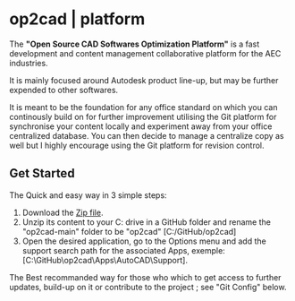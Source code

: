 # op2cad | platform

The **"Open Source CAD Softwares Optimization Platform"** is a fast development and content management collaborative platform for the AEC industries.

It is mainly focused around Autodesk product line-up, but may be further expended to other softwares.

It is meant to be the foundation for any office standard on which you can continously build on for further improvement utilising the Git platform for synchronise your content locally and experiment away from your office centralized database. You can then decide to manage a centralize copy as well but I highly encourage using the Git platform for revision control.

## Get Started

The Quick and easy way in 3 simple steps:

1. Download the [Zip file](https://github.com/op2-platforms/op2cad/archive/refs/heads/main.zip).
2. Unzip its content to your C: drive in a GitHub folder and rename the "op2cad-main" folder to be "op2cad" [C:/GitHub/op2cad]
3. Open the desired application, go to the Options menu and add the support search path for the associated Apps, exemple: [C:\GitHub\op2cad\Apps\AutoCAD\Support].

The Best recommanded way for those who which to get access to further updates, build-up on it or contribute to the project ; see "Git Config" below.
